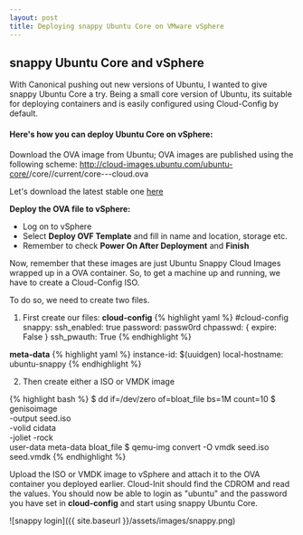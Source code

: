 ```yaml
---
layout: post
title: Deploying snappy Ubuntu Core on VMware vSphere
---
```

## snappy Ubuntu Core and vSphere

With Canonical pushing out new versions of Ubuntu, I wanted to give snappy
Ubuntu Core a try.
Being a small core version of Ubuntu, its suitable for deploying containers and
is easily configured using Cloud-Config by default.

#### Here's how you can deploy Ubuntu Core on vSphere:

Download the OVA image from Ubuntu; OVA images are published using the following scheme:
http://cloud-images.ubuntu.com/ubuntu-core/<release>/core/<channel>/current/core-<channel>-<arch>-cloud.ova

Let's download the latest stable one [here](http://cloud-images.ubuntu.com/ubuntu-core/15.04/core/stable/current/core-stable-amd64-cloud.ova)

**Deploy the OVA file to vSphere:**

- Log on to vSphere
- Select **Deploy OVF Template** and fill in name and location, storage etc.
- Remember to check **Power On After Deployment** and **Finish**

Now, remember that these images are just Ubuntu Snappy Cloud Images wrapped up in a OVA container. So, to get a machine up and running, we have to create a Cloud-Config ISO.

To do so, we need to create two files.
1. First create our files:
 **cloud-config**
{% highlight yaml %}
#cloud-config
snappy:
    ssh_enabled: true
password: passw0rd
chpasswd: { expire: False }
ssh_pwauth: True
{% endhighlight %}

**meta-data**
{% highlight yaml %}
instance-id: $(uuidgen)
local-hostname: ubuntu-snappy
{% endhighlight %}

2. Then create either a ISO or VMDK image

{% highlight bash %}
$ dd if=/dev/zero of=bloat_file bs=1M count=10
$ genisoimage \
    -output seed.iso \
    -volid cidata \
    -joliet -rock \
     user-data meta-data bloat_file
$ qemu-img convert -O vmdk seed.iso seed.vmdk
{% endhighlight %}

Upload the ISO or VMDK image to vSphere and attach it to the OVA container you deployed earlier.
Cloud-Init should find the CDROM and read the values. You should now be able to login as "ubuntu" and the password you have set in **cloud-config** and start using snappy Ubuntu Core.

![snappy login]({{ site.baseurl }}/assets/images/snappy.png)
